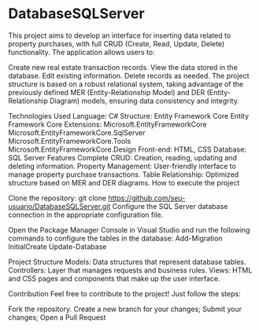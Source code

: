 # DatabaseSQLServer
This project aims to develop an interface for inserting data related to property purchases, with full CRUD (Create, Read, Update, Delete) functionality. The application allows users to:

Create new real estate transaction records.
View the data stored in the database.
Edit existing information.
Delete records as needed.
The project structure is based on a robust relational system, taking advantage of the previously defined MER (Entity-Relationship Model) and DER (Entity-Relationship Diagram) models, ensuring data consistency and integrity.

Technologies Used
Language: C#
Structure: Entity Framework Core
Entity Framework Core Extensions:
Microsoft.EntityFrameworkCore
Microsoft.EntityFrameworkCore.SqlServer
Microsoft.EntityFrameworkCore.Tools
Microsoft.EntityFrameworkCore.Design
Front-end: HTML, CSS
Database: SQL Server
Features
Complete CRUD: Creation, reading, updating and deleting information.
Property Management: User-friendly interface to manage property purchase transactions.
Table Relationship: Optimized structure based on MER and DER diagrams.
How to execute the project

Clone the repository:
git clone https://github.com/seu-usuario/DatabaseSQLServer.git
Configure the SQL Server database connection in the appropriate configuration file.

Open the Package Manager Console in Visual Studio and run the following commands to configure the tables in the database:
Add-Migration InitialCreate
Update-Database

Project Structure
Models: Data structures that represent database tables.
Controllers: Layer that manages requests and business rules.
Views: HTML and CSS pages and components that make up the user interface.

Contribution
Feel free to contribute to the project! Just follow the steps:

Fork the repository.
Create a new branch for your changes;
Submit your changes;
Open a Pull Request

